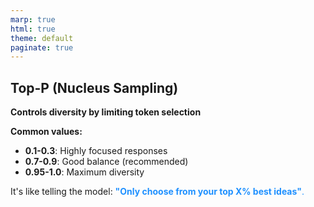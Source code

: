 ```yaml
---
marp: true
html: true
theme: default
paginate: true
---
```

<style>
.dodgerblue {
  color: dodgerblue;
}
</style>
## Top-P (Nucleus Sampling)

**Controls diversity by limiting token selection**

**Common values:**
- **0.1-0.3**: Highly focused responses
- **0.7-0.9**: Good balance (recommended)
- **0.95-1.0**: Maximum diversity

It's like telling the model: <span class="dodgerblue">**"Only choose from your top X% best ideas"**.</span>



